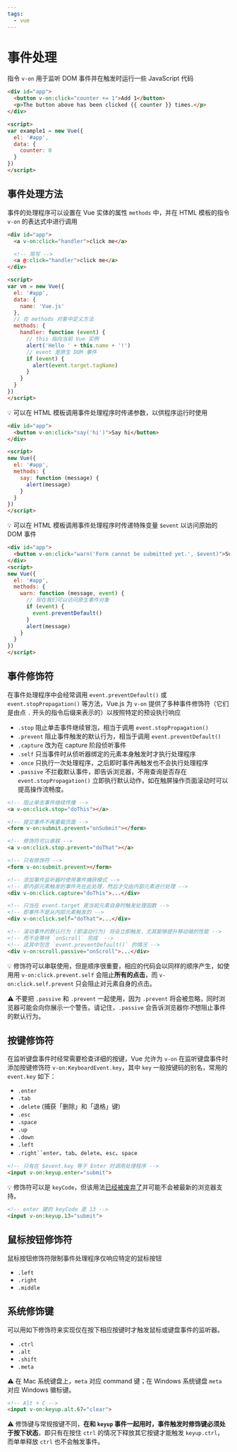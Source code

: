 ```yaml
---
tags:
  - vue
---
```


# 事件处理
指令 `v-on` 用于监听 DOM 事件并在触发时运行一些 JavaScript 代码

```html
<div id="app">
  <button v-on:click="counter += 1">Add 1</button>
  <p>The button above has been clicked {{ counter }} times.</p>
</div>

<script>
var example1 = new Vue({
  el: '#app',
  data: {
    counter: 0
  }
})
</script>
```

## 事件处理方法
事件的处理程序可以设置在 Vue 实体的属性 `methods` 中，并在 HTML 模板的指令 `v-on` 的表达式中进行调用

```html
<div id="app">
  <a v-on:click="handler">click me</a>

  <!-- 简写 -->
  <a @:click="handler">click me</a>
</div>

<script>
var vm = new Vue({
  el: '#app',
  data: {
    name: 'Vue.js'
  },
  // 在 methods 对象中定义方法
  methods: {
    handler: function (event) {
      // this 指向当前 Vue 实例
      alert('Hello ' + this.name + '!')
      // event 是原生 DOM 事件
      if (event) {
        alert(event.target.tagName)
      }
    }
  }
})
</script>
```

:bulb: 可以在 HTML 模板调用事件处理程序时传递参数，以供程序运行时使用

```html
<div id="app">
  <button v-on:click="say('hi')">Say hi</button>
</div>

<script>
new Vue({
  el: '#app',
  methods: {
    say: function (message) {
      alert(message)
    }
  }
})
</script>
```

:bulb: 可以在 HTML 模板调用事件处理程序时传递特殊变量 `$event` 以访问原始的 DOM 事件

```html
<div id="app">
  <button v-on:click="warn('Form cannot be submitted yet.', $event)">Submit</button>
</div>
<script>
new Vue({
  el: '#app',
  methods: {
    warn: function (message, event) {
      // 现在我们可以访问原生事件对象
      if (event) {
        event.preventDefault()
      }
      alert(message)
    }
  }
})
</script>
```

## 事件修饰符
在事件处理程序中会经常调用 `event.preventDefault()` 或 `event.stopPropagation()` 等方法，Vue.js 为 `v-on` 提供了多种事件修饰符（它们是由点 `.` 开头的指令后缀来表示的）以按照特定的预设执行响应

- `.stop` 阻止单击事件继续冒泡，相当于调用 `event.stopPropagation()`
- `.prevent` 阻止事件触发的默认行为，相当于调用 `event.preventDefault()`
- `.capture` 改为在 capture 阶段侦听事件
- `.self` 只当事件时从侦听器绑定的元素本身触发时才执行处理程序
- `.once` 只执行一次处理程序，之后即时事件再触发也不会执行处理程序
- `.passive` 不拦截默认事件，即告诉浏览器，不用查询是否存在 `event.stopPropagation()` 立即执行默认动作，如在触屏操作页面滚动时可以提高操作流畅度。

```html
<!-- 阻止单击事件继续传播 -->
<a v-on:click.stop="doThis"></a>

<!-- 提交事件不再重载页面 -->
<form v-on:submit.prevent="onSubmit"></form>

<!-- 修饰符可以串联 -->
<a v-on:click.stop.prevent="doThat"></a>

<!-- 只有修饰符 -->
<form v-on:submit.prevent></form>

<!-- 添加事件监听器时使用事件捕获模式 -->
<!-- 即内部元素触发的事件先在此处理，然后才交由内部元素进行处理 -->
<div v-on:click.capture="doThis">...</div>

<!-- 只当在 event.target 是当前元素自身时触发处理函数 -->
<!-- 即事件不是从内部元素触发的 -->
<div v-on:click.self="doThat">...</div>

<!-- 滚动事件的默认行为 (即滚动行为) 将会立即触发，尤其能够提升移动端的性能 -->
<!-- 而不会等待 `onScroll` 完成  -->
<!-- 这其中包含 `event.preventDefault()` 的情况 -->
<div v-on:scroll.passive="onScroll">...</div>
```

:bulb: 修饰符可以串联使用，但是顺序很重要，相应的代码会以同样的顺序产生，如使用用 `v-on:click.prevent.self` 会阻止**所有的点击**，而 `v-on:click.self.prevent` 只会阻止对元素自身的点击。

:warning: 不要把 `.passive` 和 `.prevent` 一起使用，因为 `.prevent` 将会被忽略，同时浏览器可能会向你展示一个警告。请记住，`.passive` 会告诉浏览器你*不*想阻止事件的默认行为。

## 按键修饰符
在监听键盘事件时经常需要检查详细的按键，Vue 允许为 `v-on` 在监听键盘事件时添加按键修饰符 `v-on:KeyboardEvent.key`，其中 `key` 一般按键码的别名，常用的 `event.key` 如下：

- `.enter`
- `.tab`
- `.delete` (捕获「删除」和「退格」键)
- `.esc`
- `.space`
- `.up`
- `.down`
- `.left`
- `.right``enter`、`tab`、`delete`、`esc`、`space`

```html
<!-- 只有在 $event.key 等于 Enter 时调用处理程序 -->
<input v-on:keyup.enter="submit">
```

:bulb: 修饰符可以是 `keyCode`，但该用法[已经被废弃了](https://developer.mozilla.org/en-US/docs/Web/API/KeyboardEvent/keyCode)并可能不会被最新的浏览器支持。

```html
<!-- enter 键的 keyCode 是 13 -->
<input v-on:keyup.13="submit">
```

## 鼠标按钮修饰符
鼠标按钮修饰符限制事件处理程序仅响应特定的鼠标按钮

- `.left`
- `.right`
- `.middle`

## 系统修饰键
可以用如下修饰符来实现仅在按下相应按键时才触发鼠标或键盘事件的监听器。

- `.ctrl`
- `.alt`
- `.shift`
- `.meta`

:warning: 在 Mac 系统键盘上，`meta` 对应 command 键；在 Windows 系统键盘 `meta` 对应 Windows 徽标键。

```html
<!-- Alt + C -->
<input v-on:keyup.alt.67="clear">
```

:warning: 修饰键与常规按键不同，**在和 `keyup` 事件一起用时，事件触发时修饰键必须处于按下状态**，即只有在按住 `ctrl` 的情况下释放其它按键才能触发 `keyup.ctrl`，而单单释放 `ctrl` 也不会触发事件。